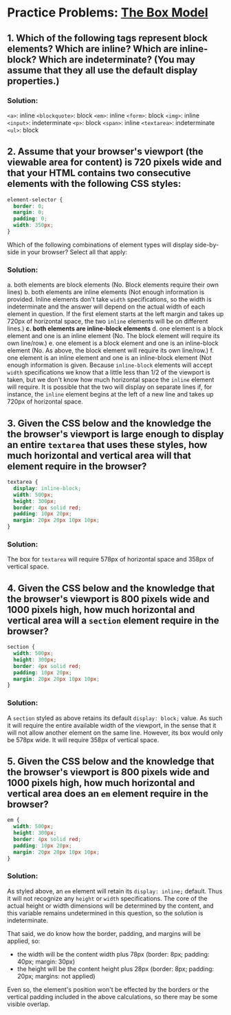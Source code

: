 # Practice Problems: [The Box Model](https://launchschool.com/lessons/4933c521/assignments/f8fc29f2)

## 1. Which of the following tags represent block elements? Which are inline? Which are inline-block? Which are indeterminate? (You may assume that they all use the default display properties.)
  
### Solution:

`<a>`: inline
`<blockquote>`: block
`<em>`: inline
`<form>`: block
`<img>`: inline
`<input>`: indeterminate
`<p>`: block
`<span>`: inline
`<textarea>`: indeterminate
`<ul>`: block

## 2. Assume that your browser's viewport (the viewable area for content) is 720 pixels wide and that your HTML contains two consecutive elements with the following CSS styles:

```css
element-selector {
  border: 0;
  margin: 0;
  padding: 0;
  width: 350px;
}
```

Which of the following combinations of element types will display side-by-side in your browser? Select all that apply:

### Solution:

  a.  both elements are block elements
    (No. Block elements require their own lines)
  b.  both elements are inline elements
    (Not enough information is provided. Inline elements don't take `width` specifications, so the width is indeterminate and the answer will depend on the actual width of each element in question.  If the first element starts at the left margin and takes up 720px of horizontal space, the two `inline` elements will be on different lines.)
  __c.  both elements are inline-block elements__
  d.  one element is a block element and one is an inline element
    (No. The block element will require its own line/row.)
  e.  one element is a block element and one is an inline-block element
    (No. As above, the block element will require its own line/row.)
  f.  one element is an inline element and one is an inline-block element
    (Not enough information is given.  Because `inline-block` elements will accept `width` specifications we know that a little less than 1/2 of the viewport is taken, but we don't know how much horizontal space the `inline` element will require.  It is possible that the two will display on separate lines if, for instance, the `inline` element begins at the left of a new line and takes up 720px of horizontal space.

## 3. Given the CSS below and the knowledge the the browser's viewport is large enough to display an entire `textarea` that uses these styles, how much horizontal and vertical area will that element require in the browser?

```css
textarea {
  display: inline-block;
  width: 500px;
  height: 300px;
  border: 4px solid red;
  padding: 10px 20px;
  margin: 20px 20px 10px 10px;
}
```

### Solution:

The box for `textarea` will require 578px of horizontal space and 358px of vertical space.


## 4. Given the CSS below and the knowledge that the browser's viewport is 800 pixels wide and 1000 pixels high, how much horizontal and vertical area will a `section` element require in the browser?

```css
section {
  width: 500px;
  height: 300px;
  border: 4px solid red;
  padding: 10px 20px;
  margin: 20px 20px 10px 10px;
}
```

### Solution:

A `section` styled as above retains its default `display: block;` value.  As such it will require the entire available width of the viewport, in the sense that it will not allow another element on the same line.  However, its box would only be 578px wide.  It will require 358px of vertical space.

## 5. Given the CSS below and the knowledge that the browser's viewport is 800 pixels wide and 1000 pixels high, how much horizontal and vertical area does an `em` element require in the browser?

```css
em {
  width: 500px;
  height: 300px;
  border: 4px solid red;
  padding: 10px 20px;
  margin: 20px 20px 10px 10px;
}
```

### Solution:

As styled above, an `em` element will retain its `display: inline;` default.  Thus it will not recognize any `height` or `width` specifications. The core of the actual height or width dimensions will be determined by the content, and this variable remains undetermined in this question, so the solution is indeterminate.

That said, we do know how the border, padding, and margins will be applied, so:
  - the width will be the content width plus 78px (border: 8px; padding: 40px; margin: 30px)
  - the height will be the content height plus 28px (border: 8px; padding: 20px; margins: not applied)

Even so, the element's position won't be effected by the borders or the vertical padding included in the above calculations, so there may be some visible overlap.

